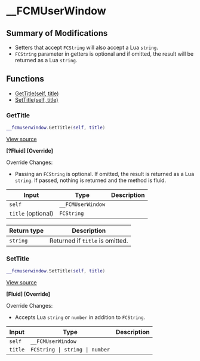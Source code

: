 # __FCMUserWindow

## Summary of Modifications
- Setters that accept `FCString` will also accept a Lua `string`.
- `FCString` parameter in getters is optional and if omitted, the result will be returned as a Lua `string`.

## Functions

- [GetTitle(self, title)](#gettitle)
- [SetTitle(self, title)](#settitle)

### GetTitle

```lua
__fcmuserwindow.GetTitle(self, title)
```

[View source](https://github.com/finale-lua/lua-scripts/tree/refs/heads/RGP/add-hashes-to-deploy-yml/src/mixin/__FCMUserWindow.lua#L30)

**[?Fluid] [Override]**

Override Changes:
- Passing an `FCString` is optional. If omitted, the result is returned as a Lua `string`. If passed, nothing is returned and the method is fluid.

| Input | Type | Description |
| ----- | ---- | ----------- |
| `self` | `__FCMUserWindow` |  |
| `title` (optional) | `FCString` |  |

| Return type | Description |
| ----------- | ----------- |
| `string` | Returned if `title` is omitted. |

### SetTitle

```lua
__fcmuserwindow.SetTitle(self, title)
```

[View source](https://github.com/finale-lua/lua-scripts/tree/refs/heads/RGP/add-hashes-to-deploy-yml/src/mixin/__FCMUserWindow.lua#L57)

**[Fluid] [Override]**

Override Changes:
- Accepts Lua `string` or `number` in addition to `FCString`.

| Input | Type | Description |
| ----- | ---- | ----------- |
| `self` | `__FCMUserWindow` |  |
| `title` | `FCString \| string \| number` |  |
